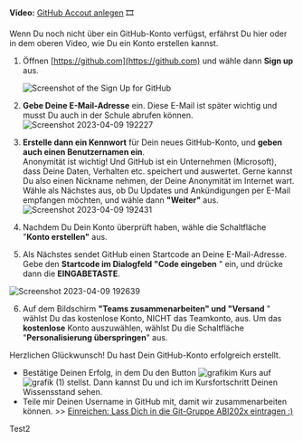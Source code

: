 
**Video:**  [GitHub Accout anlegen](https://maxeythschulede-my.sharepoint.com/:v:/g/personal/schwaiger_max-eyth-schule_de1/EWQIVfB5nQ1GixBTA3I17zUBBcsXP_xZGeFWw7SNrGEsnw?e=skshUS) 🎞  

Wenn Du noch nicht über ein GitHub-Konto verfügst, erfährst Du hier oder in dem oberen Video, wie Du ein Konto erstellen kannst.  

1.  Öffnen [https://github.com](https://github.com) und wähle dann **Sign up** aus.
    
     ![Screenshot of the Sign Up for GitHub](https://user-images.githubusercontent.com/78038701/230786904-13195a99-e3e7-4669-a5b6-d4941db5edf5.jpg)
    
2.  **Gebe Deine E-Mail-Adresse** ein. Diese E-Mail ist später wichtig und musst Du auch in der Schule abrufen können.  
   ![Screenshot 2023-04-09 192227](https://user-images.githubusercontent.com/78038701/230787344-b5cef0e8-56a6-49d0-aa9c-46e426fd4a70.jpg)
    
3.  **Erstelle dann ein Kennwort** für Dein neues GitHub-Konto, und **geben auch einen Benutzernamen ein**.  
    Anonymität ist wichtig! Und GitHub ist ein Unternehmen (Microsoft), dass Deine Daten, Verhalten etc. speichert und auswertet. Gerne kannst Du also einen Nickname nehmen, der Deine Anonymität im Internet wart.  
    Wähle als Nächstes aus, ob Du Updates und Ankündigungen per E-Mail empfangen möchten, und wähle dann **"Weiter"** aus.
 ![Screenshot 2023-04-09 192431](https://user-images.githubusercontent.com/78038701/230787415-42fc1df4-5dd8-4097-82be-1fd6d7b44f30.jpg)
    
4.  Nachdem Du Dein Konto überprüft haben, wähle die Schaltfläche "**Konto erstellen"** aus.
    
5.  Als Nächstes sendet GitHub einen Startcode an Deine E-Mail-Adresse. Gebe den **Startcode im Dialogfeld "Code eingeben** " ein, und drücke dann die **EINGABETASTE**.
    
![Screenshot 2023-04-09 192639](https://user-images.githubusercontent.com/78038701/230787442-ac19af42-6b56-40c3-b411-6a7363f96b6b.jpg)
    
6.  Auf dem Bildschirm **"Teams zusammenarbeiten" und "Versand** " wählst Du das kostenlose Konto, NICHT das Teamkonto, aus. Um das **kostenlose** Konto auszuwählen, wählst Du die Schaltfläche "**Personalisierung überspringen**" aus.
    

Herzlichen Glückwunsch! Du hast Dein GitHub-Konto erfolgreich erstellt.

-   Bestätige Deinen Erfolg, in dem Du den Button ![grafik](https://user-images.githubusercontent.com/78038701/230787496-30523b31-e35b-4877-992a-e6a457037010.png)im Kurs auf ![grafik (1)](https://user-images.githubusercontent.com/78038701/230787491-fe8badd5-0cf6-4b59-8e52-45536b086ae0.png) stellst. Dann kannst Du und ich im Kursfortschritt Deinen Wissensstand sehen.
-   Teile mir Deinen Username in GitHub mit, damit wir zusammenarbeiten können. >> [Einreichen: Lass Dich in die Git-Gruppe ABI202x eintragen :)](https://mo9710.schule.hessen.de/mod/assign/view.php?id=31231)

Test2
